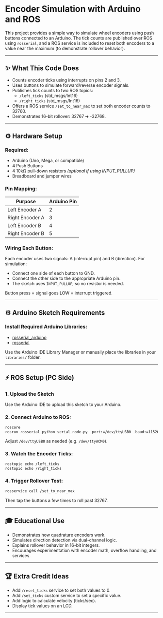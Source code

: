 # Encoder Simulation with Arduino and ROS

This project provides a simple way to simulate wheel encoders using push buttons connected to an Arduino. The tick counts are published over ROS using `rosserial`, and a ROS service is included to reset both encoders to a value near the maximum (to demonstrate rollover behavior).

---

## ✨ What This Code Does

- Counts encoder ticks using interrupts on pins 2 and 3.
- Uses buttons to simulate forward/reverse encoder signals.
- Publishes tick counts to two ROS topics:
  - `/left_ticks`  (std_msgs/Int16)
  - `/right_ticks` (std_msgs/Int16)
- Offers a ROS service `/set_to_near_max` to set both encoder counts to 32760.
- Demonstrates 16-bit rollover: 32767 ➔ -32768.

---

## ⚙ Hardware Setup

### Required:
- Arduino (Uno, Mega, or compatible)
- 4 Push Buttons
- 4 10kΩ pull-down resistors *(optional if using INPUT_PULLUP)*
- Breadboard and jumper wires

### Pin Mapping:
| Purpose           | Arduino Pin |
|------------------|-------------|
| Left Encoder A   | 2           |
| Right Encoder A  | 3           |
| Left Encoder B   | 4           |
| Right Encoder B  | 5           |

### Wiring Each Button:
Each encoder uses two signals: A (interrupt pin) and B (direction). For simulation:
- Connect one side of each button to GND.
- Connect the other side to the appropriate Arduino pin.
- The sketch uses `INPUT_PULLUP`, so no resistor is needed.

Button press = signal goes LOW = interrupt triggered.

---

## ⚙ Arduino Sketch Requirements

### Install Required Arduino Libraries:
- [rosserial_arduino](http://wiki.ros.org/rosserial_arduino)
- [rosserial](http://wiki.ros.org/rosserial)

Use the Arduino IDE Library Manager or manually place the libraries in your `libraries/` folder.

---

## ⚡ ROS Setup (PC Side)

### 1. Upload the Sketch
Use the Arduino IDE to upload this sketch to your Arduino.

### 2. Connect Arduino to ROS:
```bash
roscore
rosrun rosserial_python serial_node.py _port:=/dev/ttyUSB0 _baud:=115200
```
Adjust `/dev/ttyUSB0` as needed (e.g. `/dev/ttyACM0`).

### 3. Watch the Encoder Ticks:
```bash
rostopic echo /left_ticks
rostopic echo /right_ticks
```

### 4. Trigger Rollover Test:
```bash
rosservice call /set_to_near_max
```
Then tap the buttons a few times to roll past 32767.

---

## 🎓 Educational Use
- Demonstrates how quadrature encoders work.
- Simulates direction detection via dual-channel logic.
- Explains rollover behavior in 16-bit integers.
- Encourages experimentation with encoder math, overflow handling, and services.

---

## 🏆 Extra Credit Ideas
- Add `/reset_ticks` service to set both values to 0.
- Add `/set_ticks` custom service to set a specific value.
- Add logic to calculate velocity (ticks/sec).
- Display tick values on an LCD.

---
